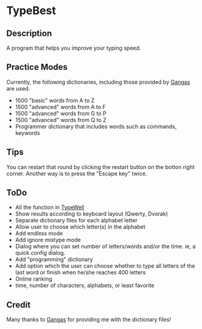 TypeBest
========

Description
-----------
A program that helps you improve your typing speed.

Practice Modes
--------------
Currently, the following dictionaries, including those provided by
[Gangas](http://www.twfan.com/) are used.

* 1500 "basic" words from A to Z
* 1500 "advanced" words from A to F
* 1500 "advanced" words from G to P
* 1500 "advanced" words from Q to Z
* Programmer dictionary that includes words such as commands, keywords

Tips
----
You can restart that round by clicking the restart button on the botton right
corner. Another way is to press the "Escape key" twice.

ToDo
----
* All the function in [TypeWell](http://members.jcom.home.ne.jp/gangas2/download.html)
* Show results according to keyboard layout (Qwerty, Dvorak)
* Separate dictionary files for each alphabet letter
* Allow user to choose which letter(s) in the alphabet
* Add endless mode
* Add ignore mistype mode
* Dialog where you can set number of letters/words and/or the time. ie, a quick config dialog.
* Add "programming" dictionary
* Add option which the user can choose whether to type all letters of the last
  word or finish when he/she reaches 400 letters
* Online ranking
* time, number of characters, alphabets, or least favorite

Credit
------
Many thanks to [Gangas](http://www.twfan.com/) for providing me with the dictionary files!
